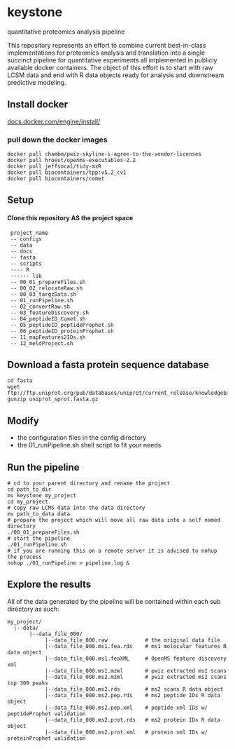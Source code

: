 # keystone
quantitative proteomics analysis pipeline

This repository represents an effort to combine current best-in-class implementations for proteomics analysis and translation into a single succinct pipeline for quantitative experiments all implemented in publicly available docker containers. The object of this effort is to start with raw LCSM data and end with R data objects ready for analysis and downstream predictive modeling.

## Install docker
[docs.docker.com/engine/install/](https://docs.docker.com/engine/install/)

### pull down the docker images
```
docker pull chambm/pwiz-skyline-i-agree-to-the-vendor-licenses
docker pull hroest/openms-executables-2.2
docker pull jeffsocal/tidy-mzR
docker pull biocontainers/tpp:v5.2_cv1
docker pull biocontainers/comet
```

## Setup
#### Clone this repository AS the project space
```
 project_name
 -- configs
 -- data
 -- docs
 -- fasta
 -- scripts
 ---- R
 ------ lib
 -- 00_01_prepareFiles.sh  
 -- 00_02_relocateRaw.sh
 -- 00_03_targzData.sh
 -- 01_runPipeline.sh
 -- 02_convertRaw.sh
 -- 03_featureDiscovery.sh
 -- 04_peptideID_Comet.sh
 -- 05_peptideID_peptideProphet.sh
 -- 06_peptideID_proteinProphet.sh
 -- 11_mapFeatures2IDs.sh
 -- 12_meldProject.sh
```

## Download a fasta protein sequence database
```
cd fasta
wget ftp://ftp.uniprot.org/pub/databases/uniprot/current_release/knowledgebase/complete/uniprot_sprot.fasta.gz
gunzip uniprot_sprot.fasta.gz
```

## Modify
 - the configuration files in the config directory
 - the 01_runPipeline.sh shell script to fit your needs

## Run the pipeline
```
# cd to your parent directory and rename the project
cd path_to_dir
mv keystone my_project
cd my_project
# copy raw LCMS data into the data directory
mv path_to_data data
# prepare the project which will move all raw data into a self named directory
./00_01_prepareFiles.sh
# start the pipeline
./01_runPipeline.sh
# if you are running this on a remote server it is advised to nohup the process
nohup ./01_runPipeline > pipeline.log &
```

## Explore the results
All of the data generated by the pipeline will be contained within each sub directory as such:
```
my_project/
  |--data/
       |--data_file_000/
            |--data_file_000.raw            # the original data file
            |--data_file_000.ms1.fea.rds    # ms1 molecular features R data object
            |--data_file_000.ms1.feaXML     # OpenMS feature discovery xml
            |--data_file_000.ms1.mzml       # pwiz extracted ms1 scans
            |--data_file_000.ms2.mzml       # pwiz extracted ms2 scans top 300 peaks
            |--data_file_000.ms2.rds        # ms2 scans R data object
            |--data_file_000.ms2.pep.rds    # ms2 peptide IDs R data object
            |--data_file_000.ms2.pep.xml    # peptide xml IDs w/ peptideProphet validation
            |--data_file_000.ms2.prot.rds   # ms2 protein IDs R data object
            |--data_file_000.ms2.prot.xml   # protein xml IDs w/ proteinProphet validation
```

